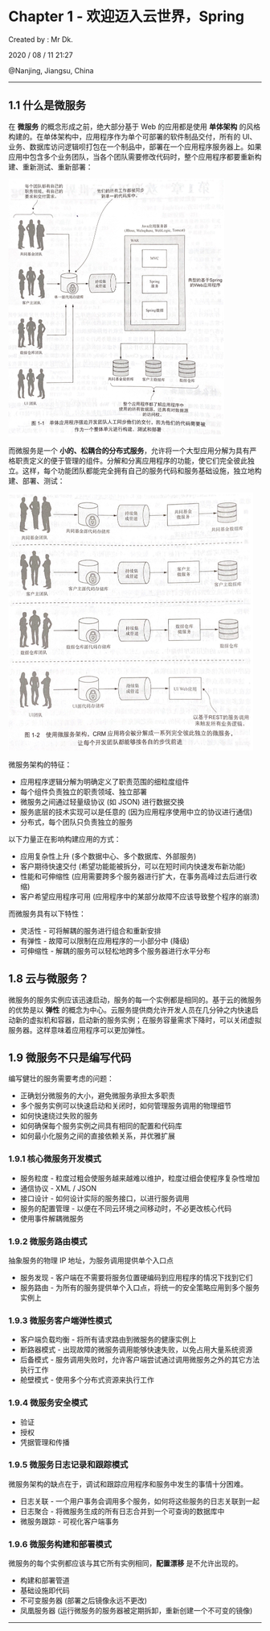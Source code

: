 # Chapter 1 - 欢迎迈入云世界，Spring

Created by : Mr Dk.

2020 / 08 / 11 21:27

@Nanjing, Jiangsu, China

---

## 1.1 什么是微服务

在 **微服务** 的概念形成之前，绝大部分基于 Web 的应用都是使用 **单体架构** 的风格构建的。在单体架构中，应用程序作为单个可部署的软件制品交付，所有的 UI、业务、数据库访问逻辑呗打包在一个制品中，部署在一个应用程序服务器上。如果应用中包含多个业务团队，当各个团队需要修改代码时，整个应用程序都要重新构建、重新测试、重新部署：

<img src="./img/single-body-arch.png" alt="single-body-arch" style="zoom: 50%;" />

而微服务是一个 **小的、松耦合的分布式服务**，允许将一个大型应用分解为具有严格职责定义的便于管理的组件。分解和分离应用程序的功能，使它们完全彼此独立。这样，每个功能团队都能完全拥有自己的服务代码和服务基础设施，独立地构建、部署、测试：

<img src="./img/micro-service-arch.png" alt="micro-service-arch" style="zoom:50%;" />

微服务架构的特征：

* 应用程序逻辑分解为明确定义了职责范围的细粒度组件
* 每个组件负责独立的职责领域、独立部署
* 微服务之间通过轻量级协议 (如 JSON) 进行数据交换
* 服务底层的技术实现可以是任意的 (因为应用程序使用中立的协议进行通信)
* 分布式，每个团队只负责独立的服务

以下力量正在影响构建应用的方式：

* 应用复杂性上升 (多个数据中心、多个数据库、外部服务)
* 客户期待快速交付 (希望功能能被拆分，可以在短时间内快速发布新功能)
* 性能和可伸缩性 (应用需要跨多个服务器进行扩大，在事务高峰过去后进行收缩)
* 客户希望应用程序可用 (应用程序中的某部分故障不应该导致整个程序的崩溃)

而微服务具有以下特性：

* 灵活性 - 可将解耦的服务进行组合和重新安排
* 有弹性 - 故障可以限制在应用程序的一小部分中 (降级)
* 可伸缩性 - 解耦的服务可以轻松地跨多个服务器进行水平分布

## 1.8 云与微服务？

微服务的服务实例应该迅速启动，服务的每一个实例都是相同的。基于云的微服务的优势是以 **弹性** 的概念为中心。云服务提供商允许开发人员在几分钟之内快速启动新的虚拟机和容器，启动新的服务实例；在服务容量需求下降时，可以关闭虚拟服务器。这样意味着应用程序可以更加弹性。

## 1.9 微服务不只是编写代码

编写健壮的服务需要考虑的问题：

* 正确划分微服务的大小，避免微服务承担太多职责
* 多个服务实例可以快速启动和关闭时，如何管理服务调用的物理细节
* 如何快速绕过失败的服务
* 如何确保每个服务实例之间具有相同的配置和代码库
* 如何最小化服务之间的直接依赖关系，并优雅扩展

### 1.9.1 核心微服务开发模式

* 服务粒度 - 粒度过粗会使服务越来越难以维护，粒度过细会使程序复杂性增加
* 通信协议 - XML / JSON
* 接口设计 - 如何设计实际的服务接口，以进行服务调用
* 服务的配置管理 - 以便在不同云环境之间移动时，不必更改核心代码
* 使用事件解耦微服务

### 1.9.2 微服务路由模式

抽象服务的物理 IP 地址，为服务调用提供单个入口点

* 服务发现 - 客户端在不需要将服务位置硬编码到应用程序的情况下找到它们
* 服务路由 - 为所有的服务提供单个入口点，将统一的安全策略应用到多个服务实例上

### 1.9.3 微服务客户端弹性模式

* 客户端负载均衡 - 将所有请求路由到微服务的健康实例上
* 断路器模式 - 出现故障的微服务调用能够快速失败，以免占用大量系统资源
* 后备模式 - 服务调用失败时，允许客户端尝试通过调用微服务之外的其它方法执行工作
* 舱壁模式 - 使用多个分布式资源来执行工作

### 1.9.4 微服务安全模式

* 验证
* 授权
* 凭据管理和传播

### 1.9.5 微服务日志记录和跟踪模式

微服务架构的缺点在于，调试和跟踪应用程序和服务中发生的事情十分困难。

* 日志关联 - 一个用户事务会调用多个服务，如何将这些服务的日志关联到一起
* 日志聚合 - 将微服务生成的所有日志合并到一个可查询的数据库中
* 微服务跟踪 - 可视化客户端事务

### 1.9.6 微服务构建和部署模式

微服务的每个实例都应该与其它所有实例相同，**配置漂移** 是不允许出现的。

* 构建和部署管道
* 基础设施即代码
* 不可变服务器 (部署之后镜像永远不更改)
* 凤凰服务器 (运行微服务的服务器被定期拆卸，重新创建一个不可变的镜像)

---

